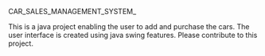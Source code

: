 CAR_SALES_MANAGEMENT_SYSTEM_

This is a java project enabling the user to add and purchase the cars.
The user interface is created using java swing features.
Please contribute to this project.

